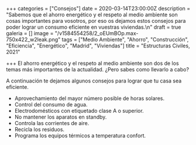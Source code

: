 +++
categories = ["Consejos"]
date = 2020-03-14T23:00:00Z
description = "Sabemos que el ahorro energético y el respeto al medio ambiente son cosas importantes para vosotros, por eso os dejamos estos consejos para poder lograr un consumo eficiente en vuestras viviendas.\n"
draft = true
galeria = []
image = "/v1584554258/2_oEUmBOp.max-750x422_w2leak.png"
tags = ["Medio Ambiente", "Ahorro", "Construcción", "Eficiencia", "Energético", "Madrid", "Viviendas"]
title = "Estructuras Civiles, 2021"

+++
El ahorro energético y el respeto al medio ambiente son dos de los temas más importantes de la actualidad. ¿Pero sabes como llevarlo a cabo?

A continuación te dejamos algunos consejos para lograr que tu casa sea eficiente.

* Aprovechamiento del mayor número posible de horas solares.
* Control del consumo de agua.
* Electrodomésticos con etiquetado clase A o superior.
* No mantener los aparatos en standby.
* Controla las corrientes de aire.
* Recicla los residuos.
* Programa los equipos térmicos a temperatura confort.